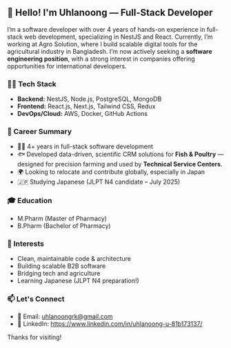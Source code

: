 ## 👋 Hello! I'm Uhlanoong — Full-Stack Developer

I’m a software developer with over 4 years of hands-on experience in full-stack web development, specializing in NestJS and React. Currently, I’m working at Agro Solution, where I build scalable digital tools for the agricultural industry in Bangladesh.
I’m now actively seeking a **software engineering position**, with a strong interest in companies offering opportunities for international developers.

### 🧑‍💻 Tech Stack
- **Backend:** NestJS, Node.js, PostgreSQL, MongoDB
- **Frontend:** React.js, Next.js, Tailwind CSS, Redux
- **DevOps/Cloud:** AWS, Docker, GitHub Actions

### 📄 Career Summary
- 👨‍💻 4+ years in full-stack software development
- 🐟 Developed data-driven, scientific CRM solutions for **Fish & Poultry** — designed for precision farming and used by **Technical Service Centers**.
- 🌍 Looking to relocate and contribute globally, especially in Japan
- 🇯🇵 Studying Japanese (JLPT N4 candidate – July 2025)

### 🎓 Education
- M.Pharm (Master of Pharmacy)  
- B.Pharm (Bachelor of Pharmacy)

### 🚀 Interests
- Clean, maintainable code & architecture
- Building scalable B2B software
- Bridging tech and agriculture
- Learning Japanese (JLPT N4 preparation!)

### 📫 Let's Connect
- 📧 Email: uhlanoongrk@gmail.com
- 💼 LinkedIn: https://www.linkedin.com/in/uhlanoong-u-81b173137/

Thanks for visiting!


